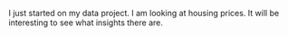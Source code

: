 I just started on my data project. I am looking at housing prices. It will be interesting to see what insights there are.